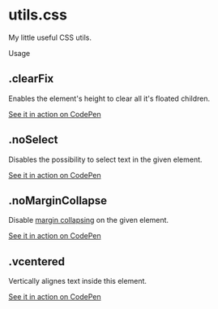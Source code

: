 # utils.css

My little useful CSS utils.

Usage

## .clearFix
Enables the element's height to clear all it's floated children.

[See it in action on CodePen](http://codepen.io/surdu/pen/LRGEYL?editors=1100#0)

## .noSelect
Disables the possibility to select text in the given element.

[See it in action on CodePen](http://codepen.io/surdu/pen/PGbYyL?editors=1000#0)

## .noMarginCollapse
Disable [margin collapsing](https://developer.mozilla.org/en-US/docs/Web/CSS/CSS_Box_Model/Mastering_margin_collapsing) on the given element.

[See it in action on CodePen](http://codepen.io/surdu/pen/XjNAwg?editors=1100#0)

## .vcentered
Vertically alignes text inside this element.

[See it in action on CodePen](http://codepen.io/surdu/pen/WGoZVv?editors=1100#0)
